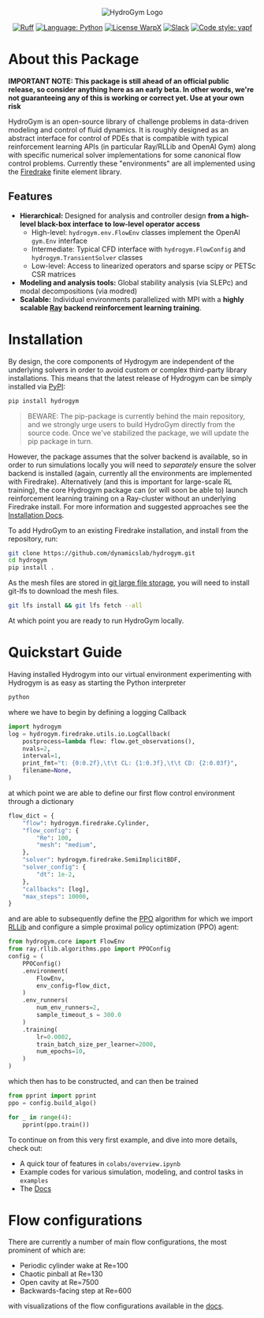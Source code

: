 <p align="center">
<a rel="nofollow"><img alt="HydroGym Logo" src="docs/_static/imgs/logo.svg"></a>
</p>

<p align="center">
<a href="https://github.com/astral-sh/ruff"><img alt="Ruff" src="https://img.shields.io/endpoint?url=https://raw.githubusercontent.com/astral-sh/ruff/main/assets/badge/v2.json"></a>
<a href="https://python.org/"><img alt="Language: Python" src="https://img.shields.io/badge/language-Python-orange.svg"></a>
<a href="https://spdx.org/licenses/MIT.html"><img alt="License WarpX" src="https://img.shields.io/badge/license-MIT-blue.svg"></a>
<a href="https://join.slack.com/t/hydrogym/shared_invite/zt-27u914dfn-UFq3CkaxiLs8dwZ_fDkBuA"><img alt="Slack" src="https://img.shields.io/badge/slack-hydrogym-brightgreen.svg?logo=slack"></a>
<a href="https://github.com/google/yapf"><img alt="Code style: yapf" src="https://img.shields.io/badge/code%20style-yapf-000000.svg"></a>
</p>



# About this Package

__IMPORTANT NOTE: This package is still ahead of an official public release, so consider anything here as an early beta. In other words, we're not guaranteeing any of this is working or correct yet. Use at your own risk__

HydroGym is an open-source library of challenge problems in data-driven modeling and control of fluid dynamics.
It is roughly designed as an abstract interface for control of PDEs that is compatible with typical reinforcement learning APIs
(in particular Ray/RLLib and OpenAI Gym) along with specific numerical solver implementations for some canonical flow control problems.
Currently these "environments" are all implemented using the [Firedrake](https://www.firedrakeproject.org/) finite element library.

## Features
* __Hierarchical:__ Designed for analysis and controller design **from a high-level black-box interface to low-level operator access**
    - High-level: `hydrogym.env.FlowEnv` classes implement the OpenAI `gym.Env` interface
    - Intermediate: Typical CFD interface with `hydrogym.FlowConfig` and `hydrogym.TransientSolver` classes
    - Low-level: Access to linearized operators and sparse scipy or PETSc CSR matrices
* __Modeling and analysis tools:__ Global stability analysis (via SLEPc) and modal decompositions (via modred)
* __Scalable:__ Individual environments parallelized with MPI with a **highly scalable [Ray](https://github.com/ray-project/ray) backend reinforcement learning training**.

# Installation

By design, the core components of Hydrogym are independent of the underlying solvers in order to avoid custom or complex
third-party library installations.
This means that the latest release of Hydrogym can be simply installed via [PyPI](https://pypi.org/project/hydrogym/):

```bash
pip install hydrogym
```

> BEWARE: The pip-package is currently behind the main repository, and we strongly urge users to build HydroGym
>         directly from the source code. Once we've stabilized the package, we will update the pip package in turn.

However, the package assumes that the solver backend is available, so in order to run simulations locally you will
need to _separately_ ensure the solver backend is installed (again, currently all the environments are implemented with Firedrake).
Alternatively (and this is important for large-scale RL training), the core Hydrogym package can (or will soon be able to) launch reinforcement learning training on a Ray-cluster without an underlying Firedrake install.
For more information and suggested approaches see the [Installation Docs](https://hydrogym.readthedocs.io/en/latest/installation.html).

To add HydroGym to an existing Firedrake installation, and install from the repository, run:

```bash
git clone https://github.com/dynamicslab/hydrogym.git
cd hydrogym
pip install .
```

As the mesh files are stored in [git large file storage](https://git-lfs.github.com/), you will need to install git-lfs
to download the mesh files.

```bash
git lfs install && git lfs fetch --all
```

At which point you are ready to run HydroGym locally.

# Quickstart Guide

Having installed Hydrogym into our virtual environment experimenting with Hydrogym is as easy as starting the Python interpreter
 
```bash
python
```

where we have to begin by defining a logging Callback

```python
import hydrogym
log = hydrogym.firedrake.utils.io.LogCallback(
    postprocess=lambda flow: flow.get_observations(),
    nvals=2,
    interval=1,
    print_fmt="t: {0:0.2f},\t\t CL: {1:0.3f},\t\t CD: {2:0.03f}",
    filename=None,
)
```
 
at which point we are able to define our first flow control environment through a dictionary

```python
flow_dict = {
    "flow": hydrogym.firedrake.Cylinder,
    "flow_config": {
        "Re": 100,
        "mesh": "medium",
    },
    "solver": hydrogym.firedrake.SemiImplicitBDF,
    "solver_config": {
        "dt": 1e-2,
    },
    "callbacks": [log],
    "max_steps": 10000,
}
```

and are able to subsequently define the [PPO](https://spinningup.openai.com/en/latest/algorithms/ppo.html) algorithm for which we import [RLLib](https://docs.ray.io/en/latest/rllib/index.html) and configure a simple proximal policy optimization (PPO) agent:

```python
from hydrogym.core import FlowEnv
from ray.rllib.algorithms.ppo import PPOConfig
config = (
    PPOConfig()
    .environment(
        FlowEnv,
        env_config=flow_dict,
    )
    .env_runners(
        num_env_runners=2,
        sample_timeout_s = 300.0
    )
    .training(
        lr=0.0002,
        train_batch_size_per_learner=2000,
        num_epochs=10,
    )
)
```

which then has to be constructed, and can then be trained

```python
from pprint import pprint
ppo = config.build_algo()

for _ in range(4):
    pprint(ppo.train())
```

To continue on from this very first example, and dive into more details, check out:

* A quick tour of features in `colabs/overview.ipynb`
* Example codes for various simulation, modeling, and control tasks in `examples`
* The [Docs](https://hydrogym.readthedocs.io/en/latest/)

# Flow configurations

There are currently a number of main flow configurations, the most prominent of which are:

- Periodic cylinder wake at Re=100
- Chaotic pinball at Re=130
- Open cavity at Re=7500
- Backwards-facing step at Re=600

with visualizations of the flow configurations available in the [docs](docs/FlowConfigurations.md).
